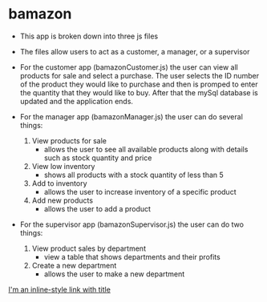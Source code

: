 # bamazon

* This app is broken down into three js files
* The files allow users to act as a customer, a manager, or a supervisor

* For the customer app (bamazonCustomer.js) the user can view all products for sale and select a purchase. 
The user selects the ID number of the product they would like to purchase and then is promped to enter the quantity that they would like to buy.  After that the mySql database is updated and the application ends.

* For the manager app (bamazonManager.js) the user can do several things: 
    1. View products for sale
        * allows the user to see all available products along with details such as stock quantity and price
    2. View low inventory
        * shows all products with a stock quantity of less than 5
    3. Add to inventory
        * allows the user to increase inventory of a specific product
    4. Add new products
        * allows the user to add a product

* For the supervisor app (bamazonSupervisor.js) the user can do two things: 
    1. View product sales by department
        * view a table that shows departments and their profits
    2. Create a new department 
        * allows the user to make a new department 


[I'm an inline-style link with title](https://drive.google.com/file/d/1WVuKwVcPc1DTR0vqVoJtWDORWZ2cboDx/view "My Bamazon App")
